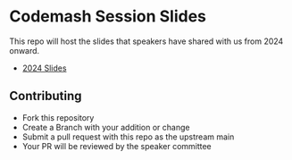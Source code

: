 # Codemash Session Slides

This repo will host the slides that speakers have shared with us from 2024 onward.

- [2024 Slides](2024/README.md)

## Contributing

- Fork this repository
- Create a Branch with your addition or change
- Submit a pull request with this repo as the upstream main
- Your PR will be reviewed by the speaker committee
